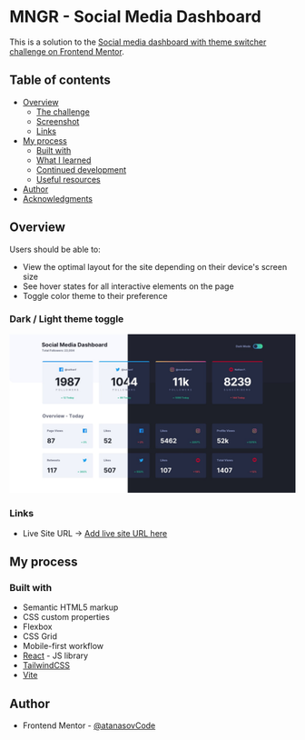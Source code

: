 # MNGR - Social Media Dashboard

This is a solution to the [Social media dashboard with theme switcher challenge on Frontend Mentor](https://www.frontendmentor.io/challenges/social-media-dashboard-with-theme-switcher-6oY8ozp_H).


## Table of contents

- [Overview](#overview)
  - [The challenge](#the-challenge)
  - [Screenshot](#screenshot)
  - [Links](#links)
- [My process](#my-process)
  - [Built with](#built-with)
  - [What I learned](#what-i-learned)
  - [Continued development](#continued-development)
  - [Useful resources](#useful-resources)
- [Author](#author)
- [Acknowledgments](#acknowledgments)

## Overview

Users should be able to:

- View the optimal layout for the site depending on their device's screen size
- See hover states for all interactive elements on the page
- Toggle color theme to their preference

### Dark / Light theme toggle

![](./src/screenshots/desktop.png)

### Links

- Live Site URL -> [Add live site URL here](https://mngr-dashboard.netlify.app)

## My process

### Built with

- Semantic HTML5 markup
- CSS custom properties
- Flexbox
- CSS Grid
- Mobile-first workflow
- [React](https://reactjs.org/) - JS library
- [TailwindCSS](https://tailwindcss.com/)
- [Vite](https://vitejs.dev/)

## Author

- Frontend Mentor - [@atanasovCode](https://www.frontendmentor.io/profile/AtanasovCode)
